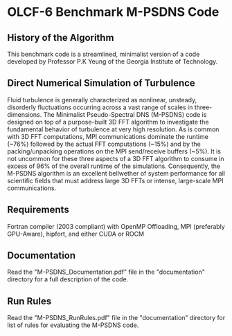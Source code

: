 # OLCF-6 Benchmark M-PSDNS Code

## History of the Algorithm
This benchmark code is a streamlined, minimalist version of a code developed by Professor P.K Yeung of the Georgia Institute of Technology. 

## Direct Numerical Simulation of Turbulence
Fluid turbulence is generally characterized as nonlinear, unsteady, disorderly fluctuations occurring across a vast range of scales in three-dimensions.  The Minimalist Pseudo-Spectral DNS (M-PSDNS) code is designed on top of a purpose-built 3D FFT algorithm to investigate the fundamental behavior of turbulence at very high resolution.  As is common with 3D FFT computations, MPI communications dominate the runtime (~76%) followed by the actual FFT computations (~15%) and by the packing/unpacking operations on the MPI send/receive buffers (~5%).  It is not uncommon for these three aspects of a 3D FFT algorithm to consume in excess of 96% of the overall runtime of the simulations.  Consequently, the M-PSDNS algorithm is an excellent bellwether of system performance for all scientific fields that must address large 3D FFTs or intense, large-scale MPI communications.  

## Requirements
Fortran compiler (2003 compliant) with OpenMP Offloading, MPI (preferably GPU-Aware), hipfort, and either CUDA or ROCM

## Documentation
Read the "M-PSDNS_Documentation.pdf" file in the "documentation" directory for a full description of the code.

## Run Rules
Read the "M-PSDNS_RunRules.pdf" file in the "documentation" directory for list of rules for evaluating the M-PSDNS code.




